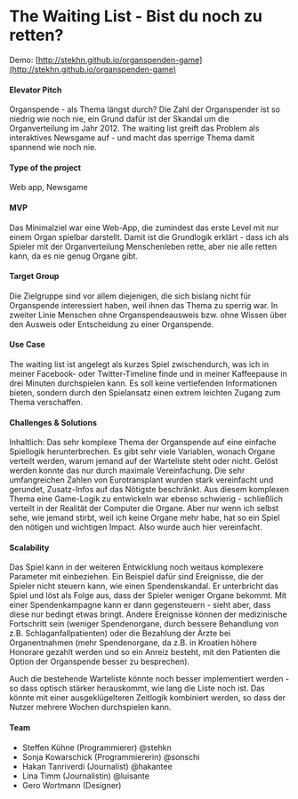 # The Waiting List - Bist du noch zu retten?

Demo: [http://stekhn.github.io/organspenden-game](http://stekhn.github.io/organspenden-game)


#### Elevator Pitch

Organspende - als Thema längst durch? Die Zahl der Organspender ist so niedrig wie noch nie, ein Grund dafür ist der Skandal um die Organverteilung im Jahr 2012. The waiting list greift das Problem als interaktives Newsgame auf - und macht das sperrige Thema damit spannend wie noch nie.


#### Type of the project

Web app, Newsgame


#### MVP

Das Minimalziel war eine Web-App, die zumindest das erste Level mit nur einem Organ spielbar darstellt. Damit ist die Grundlogik erklärt - dass ich als Spieler mit der Organverteilung Menschenleben rette, aber nie alle retten kann, da es nie genug Organe gibt.


#### Target Group

Die Zielgruppe sind vor allem diejenigen, die sich bislang nicht für Organspende interessiert haben, weil ihnen das Thema zu sperrig war. In zweiter Linie Menschen ohne Organspendeausweis bzw. ohne Wissen über den Ausweis oder Entscheidung zu einer Organspende.


#### Use Case

The waiting list ist angelegt als kurzes Spiel zwischendurch, was ich in meiner Facebook- oder Twitter-Timeline finde und in meiner Kaffeepause in drei Minuten durchspielen kann. Es soll keine vertiefenden Informationen bieten, sondern durch den Spielansatz einen extrem leichten Zugang zum Thema verschaffen.


#### Challenges & Solutions

Inhaltlich: Das sehr komplexe Thema der Organspende auf eine einfache Spiellogik herunterbrechen. Es gibt sehr viele Variablen, wonach Organe verteilt werden, warum jemand auf der Warteliste steht oder nicht. Gelöst werden konnte das nur durch maximale Vereinfachung. Die sehr umfangreichen Zahlen von Eurotransplant wurden stark vereinfacht und gerundet, Zusatz-Infos auf das Nötigste beschränkt.
Aus diesem komplexen Thema eine Game-Logik zu entwickeln war ebenso schwierig - schließlich verteilt in der Realität der Computer die Organe. Aber nur wenn ich selbst sehe, wie jemand stirbt, weil ich keine Organe mehr habe, hat so ein Spiel den nötigen und wichtigen Impact. Also wurde auch hier vereinfacht.


#### Scalability

Das Spiel kann in der weiteren Entwicklung noch weitaus komplexere Parameter mit einbeziehen. Ein Beispiel dafür sind Ereignisse, die der Spieler nicht steuern kann, wie einen Spendenskandal. Er unterbricht das Spiel und löst als Folge aus, dass der Spieler weniger Organe bekommt. Mit einer Spendenkampagne kann er dann gegensteuern - sieht aber, dass diese nur bedingt etwas bringt.  Andere Ereignisse können der medizinische Fortschritt sein (weniger Spendenorgane, durch bessere Behandlung von z.B. Schlaganfallpatienten) oder die Bezahlung der Ärzte bei Organentnahmen (mehr Spendenorgane, da z.B. in Kroatien höhere Honorare gezahlt werden und so ein Anreiz besteht, mit den Patienten die Option der Organspende besser zu besprechen).

Auch die bestehende Warteliste könnte noch besser implementiert werden - so dass optisch stärker herauskommt, wie lang die Liste noch ist. Das könnte mit einer ausgeklügelteren Zeitlogik kombiniert werden, so dass der Nutzer mehrere Wochen durchspielen kann.


#### Team

- Steffen Kühne (Programmierer) @stehkn
- Sonja Kowarschick (Programmiererin) @sonschi
- Hakan Tanriverdi (Journalist) @hakantee
- Lina Timm (Journalistin) @luisante
- Gero Wortmann (Designer)